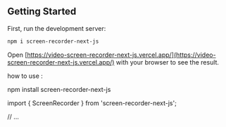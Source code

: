 

## Getting Started

First, run the development server:

```bash
npm i screen-recorder-next-js

```

Open [https://video-screen-recorder-next-js.vercel.app/](https://video-screen-recorder-next-js.vercel.app/) with your browser to see the result.

how to use :

npm install screen-recorder-next-js


import { ScreenRecorder } from 'screen-recorder-next-js';

// ...

<ScreenRecorder />



